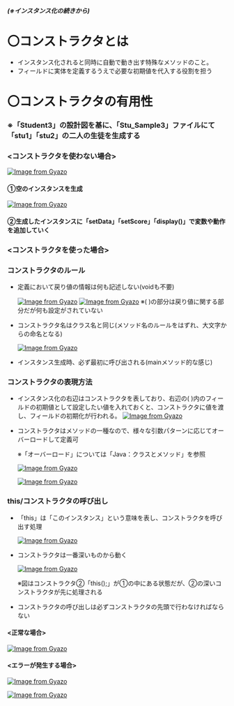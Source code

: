 ##### (※インスタンス化の続きから)
# 〇コンストラクタとは
- インスタンス化されると同時に自動で動き出す特殊なメソッドのこと。
- フィールドに実体を定義するうえで必要な初期値を代入する役割を担う

# 〇コンストラクタの有用性
### ※「Student3」の設計図を基に、「Stu_Sample3」ファイルにて「stu1」「stu2」の二人の生徒を生成する

### <コンストラクタを使わない場合>
[![Image from Gyazo](https://i.gyazo.com/4887b3c2bf3233590f236f244c96aae2.png)](https://gyazo.com/4887b3c2bf3233590f236f244c96aae2)

#### ①空のインスタンスを生成
  [![Image from Gyazo](https://i.gyazo.com/20315b76a1eb5ce576ebee832a261683.png)](https://gyazo.com/20315b76a1eb5ce576ebee832a261683)

#### ②生成したインスタンスに「setData」「setScore」「display()」で変数や動作を追加していく

### <コンストラクタを使った場合>


### コンストラクタのルール
- 定義において戻り値の情報は何も記述しない(voidも不要)

  [![Image from Gyazo](https://i.gyazo.com/527833efcd648fef3a85f7f7ef12f196.png)](https://gyazo.com/527833efcd648fef3a85f7f7ef12f196)
  [![Image from Gyazo](https://i.gyazo.com/0af38f306f605bd9bf1e193b51d56656.png)](https://gyazo.com/0af38f306f605bd9bf1e193b51d56656) ※( )の部分は戻り値に関する部分だが何も設定がされていない
  
- コンストラクタ名はクラス名と同じ(メソッド名のルールをはずれ、大文字からの命名となる)
  
  [![Image from Gyazo](https://i.gyazo.com/5ed262049d23f4416b577151805764e3.png)](https://gyazo.com/5ed262049d23f4416b577151805764e3)
- インスタンス生成時、必ず最初に呼び出される(mainメソッド的な感じ)

### コンストラクタの表現方法
- インスタンス化の右辺はコンストラクタを表しており、右辺の( )内のフィールドの初期値として設定したい値を入れておくと、コンストラクタに値を渡し、フィールドの初期化が行われる。
[![Image from Gyazo](https://i.gyazo.com/3b6b13c3f01c2b9ab60c639f595554d0.png)](https://gyazo.com/3b6b13c3f01c2b9ab60c639f595554d0)

- コンストラクタはメソッドの一種なので、様々な引数パターンに応じてオーバーロードして定義可

  ※「オーバーロード」については「Java：クラスとメソッド」を参照

  [![Image from Gyazo](https://i.gyazo.com/91a2abb8034376ff0e2cb01f4d0fe78b.png)](https://gyazo.com/91a2abb8034376ff0e2cb01f4d0fe78b)

  [![Image from Gyazo](https://i.gyazo.com/2e577fa291e94a01916254ee1b6b12f4.png)](https://gyazo.com/2e577fa291e94a01916254ee1b6b12f4)

### this/コンストラクタの呼び出し
- 「this」は「このインスタンス」という意味を表し、コンストラクタを呼び出す処理
  
   [![Image from Gyazo](https://i.gyazo.com/1153019185794961eab4f52ec8848408.png)](https://gyazo.com/1153019185794961eab4f52ec8848408)

- コンストラクタは一番深いものから動く
  
  [![Image from Gyazo](https://i.gyazo.com/ba3047b438c1d49f095d5b8f9a9127b2.png)](https://gyazo.com/ba3047b438c1d49f095d5b8f9a9127b2)

  ※図はコンストラクタ②「this();」が①の中にある状態だが、②の深いコンストラクタが先に処理される

- コンストラクタの呼び出しは必ずコンストラクタの先頭で行わなければならない
#### <正常な場合>
[![Image from Gyazo](https://i.gyazo.com/92d0ae0cbec211bb2a6ee94d839349a3.png)](https://gyazo.com/92d0ae0cbec211bb2a6ee94d839349a3)
#### <エラーが発生する場合>
[![Image from Gyazo](https://i.gyazo.com/35619b4e75ff640fe47c0bbac6083729.png)](https://gyazo.com/35619b4e75ff640fe47c0bbac6083729)

[![Image from Gyazo](https://i.gyazo.com/56119935d84b8e3f25656f4a5aee3fb1.png)](https://gyazo.com/56119935d84b8e3f25656f4a5aee3fb1)
